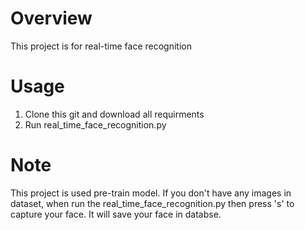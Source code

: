 # Overview
This project is for real-time face recognition
# Usage
1. Clone this git and download all requirments <br>
2. Run real_time_face_recognition.py
# Note
This project is used pre-train model. If you don't have any images in dataset, when run the real_time_face_recognition.py then press 's' to capture your face. It will save your face in databse.


